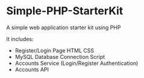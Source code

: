 # Simple-PHP-StarterKit

A simple web application starter kit using PHP

It includes:

* Register/Login Page HTML CSS
* MySQL Database Connection Script
* Accounts Service (Login/Register Authentication)
* Accounts API

